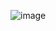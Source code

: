 
![image](https://github.com/alabarga/ictusensopt/assets/166339/ea9306da-ed01-45ce-b7fe-31182d9f0f12)
